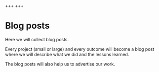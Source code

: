 +++
+++

# Blog posts

Here we will collect blog posts.

Every project (small or large) and every outcome will become a blog post where
we will describe what we did and the lessons learned.

The blog posts will also help us to advertise our work.
